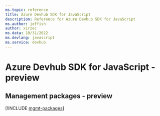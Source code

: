 ```yaml
---
ms.topic: reference
title: Azure Devhub SDK for JavaScript
description: Reference for Azure Devhub SDK for JavaScript
ms.author: jeffish
author: xirzec
ms.data: 10/31/2022
ms.devlang: javascript
ms.service: devhub
---
```

# Azure Devhub SDK for JavaScript - preview

## Management packages - preview
[!INCLUDE [mgmt-packages](devhub-mgmt-index.md)]